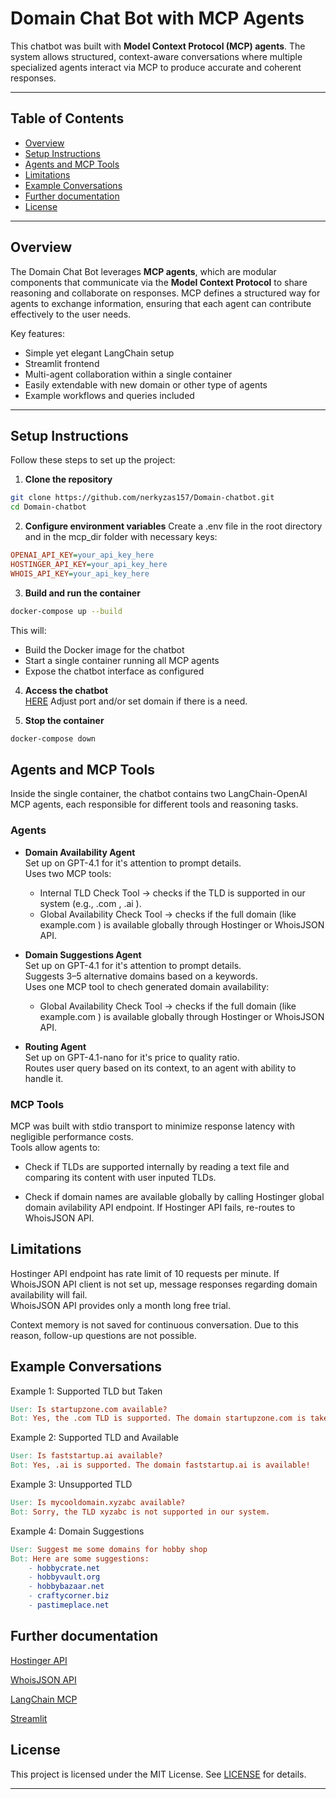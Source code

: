 # Domain Chat Bot with MCP Agents

This chatbot was built with **Model Context Protocol (MCP) agents**. The system allows structured, context-aware conversations where multiple specialized agents interact via MCP to produce accurate and coherent responses.

---

## Table of Contents

- [Overview](#overview)  
- [Setup Instructions](#setup-instructions)  
- [Agents and MCP Tools](#agents-and-mcp-tools)  
- [Limitations](#limitations)  
- [Example Conversations](#example-conversations)  
- [Further documentation](#further-documentation)  
- [License](#license)  

---

## Overview

The Domain Chat Bot leverages **MCP agents**, which are modular components that communicate via the **Model Context Protocol** to share reasoning and collaborate on responses. MCP defines a structured way for agents to exchange information, ensuring that each agent can contribute effectively to the user needs.

Key features:

- Simple yet elegant LangChain setup
- Streamlit frontend
- Multi-agent collaboration within a single container  
- Easily extendable with new domain or other type of agents  
- Example workflows and queries included  

---

## Setup Instructions

Follow these steps to set up the project:

1. **Clone the repository**  
```bash
git clone https://github.com/nerkyzas157/Domain-chatbot.git
cd Domain-chatbot
```

2. **Configure environment variables**
Create a .env file in the root directory and in the mcp_dir folder with necessary keys:
```ini
OPENAI_API_KEY=your_api_key_here
HOSTINGER_API_KEY=your_api_key_here
WHOIS_API_KEY=your_api_key_here
```

3. **Build and run the container**
```bash
docker-compose up --build
```
This will:
- Build the Docker image for the chatbot
- Start a single container running all MCP agents
- Expose the chatbot interface as configured

4. **Access the chatbot**  
[HERE](http://localhost:8501/)
Adjust port and/or set domain if there is a need.

5. **Stop the container**
```bash
docker-compose down
```

## Agents and MCP Tools

Inside the single container, the chatbot contains two LangChain-OpenAI MCP agents, each responsible for different tools and reasoning tasks.


### Agents

* **Domain Availability Agent**  
    Set up on GPT-4.1 for it's attention to prompt details.  
    Uses two MCP tools:  
    * Internal TLD Check Tool → checks if the TLD is supported in our system (e.g., .com , .ai ).  
    * Global Availability Check Tool → checks if the full domain (like example.com ) is available globally through Hostinger or WhoisJSON API.  


* **Domain Suggestions Agent**  
    Set up on GPT-4.1 for it's attention to prompt details.  
    Suggests 3–5 alternative domains based on a keywords.  
    Uses one MCP tool to chech generated domain availability:  
    * Global Availability Check Tool → checks if the full domain (like example.com ) is available globally through Hostinger or WhoisJSON API.

* **Routing Agent**  
    Set up on GPT-4.1-nano for it's price to quality ratio.  
    Routes user query based on its context, to an agent with ability to handle it.

### MCP Tools

MCP was built with stdio transport to minimize response latency with negligible performance costs.  
Tools allow agents to:

* Check if TLDs are supported internally by reading a text file and comparing its content with user inputed TLDs.

* Check if domain names are available globally by calling Hostinger global domain avilability API endpoint. If Hostinger API fails, re-routes to WhoisJSON API.

## Limitations

Hostinger API endpoint has rate limit of 10 requests per minute. 
If WhoisJSON API client is not set up, message responses regarding domain availability will fail.  
WhoisJSON API provides only a month long free trial.  
  
Context memory is not saved for continuous conversation. Due to this reason, follow-up questions are not possible.  

## Example Conversations

Example 1: Supported TLD but Taken
```makefile
User: Is startupzone.com available?
Bot: Yes, the .com TLD is supported. The domain startupzone.com is taken.
```

Example 2: Supported TLD and Available
```makefile
User: Is faststartup.ai available?
Bot: Yes, .ai is supported. The domain faststartup.ai is available!
```

Example 3: Unsupported TLD
```makefile
User: Is mycooldomain.xyzabc available?
Bot: Sorry, the TLD xyzabc is not supported in our system.
```

Example 4: Domain Suggestions
```makefile
User: Suggest me some domains for hobby shop
Bot: Here are some suggestions:
    - hobbycrate.net
    - hobbyvault.org
    - hobbybazaar.net
    - craftycorner.biz
    - pastimeplace.net
```

## Further documentation
[Hostinger API](https://developers.hostinger.com/#tag/domains-availability)

[WhoisJSON API](https://www.whoisjson.com/documentation)

[LangChain MCP](https://docs.langchain.com/oss/python/langchain/mcp)

[Streamlit](https://docs.streamlit.io/develop/tutorials/chat-and-llm-apps/build-conversational-apps)

## License

This project is licensed under the MIT License. See [LICENSE](LICENSE) for details.

---
